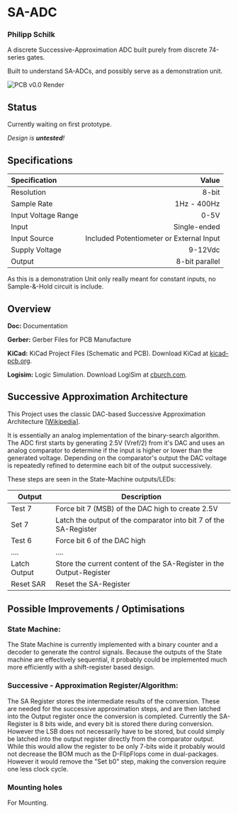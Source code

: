 # SA-ADC
### Philipp Schilk
A discrete Successive-Approximation ADC built purely from discrete 74-series gates.

Built to understand SA-ADCs, and possibly serve as a demonstration unit.

![PCB v0.0 Render](https://raw.githubusercontent.com/TheSchilk/SA-ADC/master/Doc/SA-ADC_PCBrender_v0.0.jpg)

## Status
Currently waiting on first prototype.

*Design is **untested**!*


## Specifications
| Specification  | Value  |
| :------------ | ------------: |
| Resolution  | 8-bit  |
| Sample Rate  |  1Hz - 400Hz |
| Input Voltage Range | 0-5V |
| Input | Single-ended|
| Input Source | Included Potentiometer or External Input |
| Supply Voltage | 9-12Vdc |
| Output | 8-bit parallel |

As this is a demonstration Unit only really meant for constant inputs, no Sample-&-Hold
circuit is include.

## Overview

**Doc:**
	Documentation

**Gerber:**
	Gerber Files for PCB Manufacture

**KiCad:**
    KiCad Project Files (Schematic and PCB).
    Download KiCad at [kicad-pcb.org](https://kicad-pcb.org/download/).

**Logisim:**
	Logic Simulation.
	Download LogiSim at [cburch.com](http://www.cburch.com/logisim/).

## Successive Approximation Architecture

This Project uses the classic DAC-based Successive Approximation Architecture [[Wikipedia](https://en.wikipedia.org/wiki/Successive_approximation_ADC "DAC-based Successive Approxmation Architecture")].

It is essentially an analog implementation of the binary-search algorithm. The ADC first
starts by generating 2.5V (Vref/2) from it's DAC and uses an analog comparator to
determine if the input is higher or lower than the generated voltage. Depending on the
comparator's output the DAC voltage is repeatedly refined to determine each bit of the
output successively.

These steps are seen in the State-Machine outputs/LEDs:

|  Output  | Description |
| ------------ | ------------ |
| Test 7 |  Force bit 7 (MSB) of the DAC high to create 2.5V  |
| Set 7  |  Latch the output of the comparator into bit 7 of the SA-Register |
| Test 6  |  Force bit 6 of the DAC high |
| ....  | ....  |
| Latch Output  |  Store the current content of the SA-Register in the Output-Register |
|  Reset SAR |  Reset the SA-Register |

## Possible Improvements  / Optimisations

### State Machine:
The State Machine is currently implemented with a binary counter and a decoder to
generate the control signals. Because the outputs of the State machine are effectively
sequential, it probably could be implemented much more efficiently with a shift-register
based design.

### Successive  - Approximation Register/Algorithm:
The SA Register stores the intermediate results of the conversion. These are needed for
the successive approximation steps, and are then latched into the Output register once
the conversion is completed. Currently the SA-Register is 8 bits wide, and every bit is
stored there during conversion. However the LSB does not necessarily have to be stored, 
but could simply be latched into the output register directly from the comparator output.
While this would allow the register to be only 7-bits wide it probably would not decrease
the BOM much as the D-FlipFlops come in dual-packages. However it would remove the 
"Set b0" step, making the conversion require one less clock cycle.

### Mounting holes
For Mounting. 